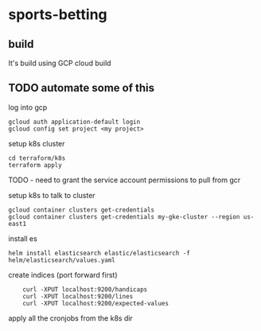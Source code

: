 # sports-betting

## build
It's build using GCP cloud build


## TODO automate some of this
log into gcp
```
gcloud auth application-default login
gcloud config set project <my project>
```

setup k8s cluster
```
cd terraform/k8s
terraform apply
```
TODO - need to grant the service account permissions to pull from gcr


setup k8s to talk to cluster
```
gcloud container clusters get-credentials
gcloud container clusters get-credentials my-gke-cluster --region us-east1
```

install es
```
helm install elasticsearch elastic/elasticsearch -f helm/elasticsearch/values.yaml
```

create indices (port forward first)
```
    curl -XPUT localhost:9200/handicaps
    curl -XPUT localhost:9200/lines
    curl -XPUT localhost:9200/expected-values
```

apply all the cronjobs from the k8s dir